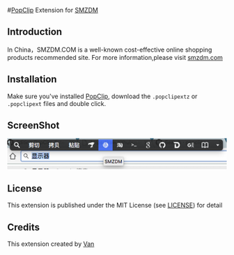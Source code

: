 #[PopClip](https://pilotmoon.com/popclip/) Extension for [SMZDM](http://www.smzdm.com/)      

## Introduction
In China，SMZDM.COM is a well-known cost-effective online shopping products recommended site.
For more information,please visit [smzdm.com](http://www.smzdm.com/zhaopin/about/)

## Installation

Make sure you've installed [PopClip](https://pilotmoon.com/popclip/), download the `.popclipextz` or `.popclipext` files and double click.

## ScreenShot
![ScreenShot](https://github.com/iVanPan/PopClip-Extension-SMZDM/blob/master/screenshot.png)


## License

This extension is published under the MIT License (see [LICENSE](https://github.com/iVanPan/PopClip-Extension-SMZDM/blob/master/LICENSE)) for detail

## Credits
This extension created by [Van](https://github.com/iVanPan)

